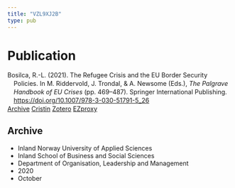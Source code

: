 ```yaml
---
title: "VZL9XJ2B"
type: pub
---
```

<h1>Publication</h1>
<article id="csl-bib-container-VZL9XJ2B" class="csl-bib-container">
  <div class="csl-bib-body" style="line-height: 1.35; padding-left: 1em; text-indent:-1em;">
  <div class="csl-entry">Bosilca, R.-L. (2021). The Refugee Crisis and the EU Border Security Policies. In M. Riddervold, J. Trondal, &amp; A. Newsome (Eds.), <i>The Palgrave Handbook of EU Crises</i> (pp. 469&#x2013;487). Springer International Publishing. <a href="https://doi.org/10.1007/978-3-030-51791-5_26">https://doi.org/10.1007/978-3-030-51791-5_26</a></div>
</div>
  <div class="csl-bib-buttons">
    <a href="#taxonomy-article-VZL9XJ2B" class="csl-bib-button">Archive</a>
    <a href alt="Cristin URL" class="csl-bib-button">Cristin</a>
    <a href alt="Zotero URL" class="csl-bib-button">Zotero</a>
    <a href="http://ezproxy.inn.no/login?url=https://doi.org/10.1007/978-3-030-51791-5_26" class="csl-bib-button">EZproxy</a>
  </div>
  <div id="csl-bib-meta-container-VZL9XJ2B"></div>
</article>
<div id="csl-bib-meta-VZL9XJ2B" class="csl-bib-meta">
  <article id="taxonomy-article-VZL9XJ2B" class="taxonomy-article">
    <h1>Archive</h1>
    <ul>
      <li>Inland Norway University of Applied Sciences</li>
      <li>Inland School of Business and Social Sciences</li>
      <li>Department of Organisation, Leadership and Management</li>
      <li>2020</li>
      <li>October</li>
    </ul>
  </article>
</div>
